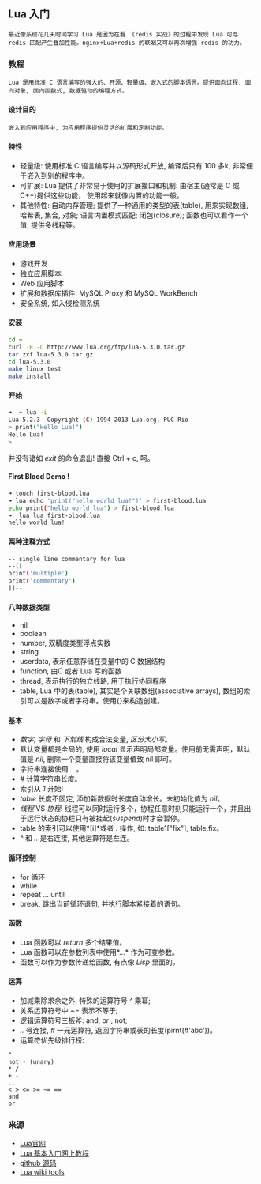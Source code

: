 ## Lua 入门

    最近像系统花几天时间学习 Lua 是因为在看 《redis 实战》的过程中发现 Lua 可与 redis 匹配产生叠加性能。nginx+Lua+redis 的联姻又可以再次增强 redis 的功力。

### 教程

    Lua 是用标准 C 语言编写的强大的、开源、轻量级、嵌入式的脚本语言。提供面向过程, 面向对象, 面向函数式, 数据驱动的编程方式。

#### 设计目的

    嵌入到应用程序中, 为应用程序提供灵活的扩展和定制功能。

#### 特性

  + 轻量级: 使用标准 C 语言编写并以源码形式开放, 编译后只有 100 多k, 非常便于嵌入到别的程序中。
  + 可扩展: Lua 提供了非常易于使用的扩展接口和机制: 由宿主(通常是 C 或 C++)提供这些功能， 使用起来就像内置的功能一般。
  + 其他特性: 自动内存管理; 提供了一种通用的类型的表(table), 用来实现数组, 哈希表, 集合, 对象; 语言内置模式匹配; 闭包(closure); 函数也可以看作一个值; 提供多线程等。

#### 应用场景

  + 游戏开发
  + 独立应用脚本
  + Web 应用脚本
  + 扩展和数据库插件: MySQL Proxy 和 MySQL WorkBench
  + 安全系统, 如入侵检测系统

#### 安装

  ```bash
  cd ~
  curl -R -O http://www.lua.org/ftp/lua-5.3.0.tar.gz
  tar zxf lua-5.3.0.tar.gz
  cd lua-5.3.0
  make linux test
  make install
  ```

#### 开始 

```bash
➜  ~ lua -i
Lua 5.2.3  Copyright (C) 1994-2013 Lua.org, PUC-Rio
> print("Hello Lua!")
Hello Lua!
> 
```
并没有诸如 *exit* 的命令退出! 直接 Ctrl + c, 呵。

#### First Blood Demo !

``` bash
➜ touch first-blood.lua
➜ lua echo 'print("hello world lua!")' > first-blood.lua
echo print("hello world lua") > first-blood.lua
➜  lua lua first-blood.lua 
hello world lua!
```

#### 两种注释方式

```bash
-- single line commentary for lua
--[[
print('multiple')
print('commentary')
]]--
```

#### 八种数据类型

+ nil 
+ boolean
+ number, 双精度类型浮点实数
+ string 
+ userdata, 表示任意存储在变量中的 C 数据结构
+ function, 由C 或者 Lua 写的函数
+ thread, 表示执行的独立线路, 用于执行协同程序
+ table, Lua 中的表(table), 其实是个关联数组(associative arrays), 数组的索引可以是数字或者字符串。使用{}来构造创建。

#### 基本

+ *数字*, *字母* 和 *下划线* 构成合法变量, *区分大小写*。
+ 默认变量都是全局的, 使用 *local* 显示声明局部变量。使用前无需声明，默认值是 *nil*, 删除一个变量直接将该变量值致 nil 即可。
+ 字符串连接使用 *..* 。
+ *#* 计算字符串长度。
+ 索引从 *1* 开始!
+ *table* 长度不固定, 添加新数据时长度自动增长。未初始化值为 *nil*。
+ *线程* VS *协程*: 线程可以同时运行多个，协程任意时刻只能运行一个，并且出于运行状态的协程只有被挂起(*suspend*)时才会暂停。
+ table 的索引可以使用*[i]*或者 *.* 操作, 如: table1["fix"], table.fix。
+ *^* 和 *..* 是右连接, 其他运算符是左连。

#### 循环控制

+ for 循环
+ while
+ repeat ... until
+ break, 跳出当前循环语句, 并执行脚本紧接着的语句。

#### 函数

+ Lua 函数可以 *return* 多个结果值。
+ Lua 函数可以在参数列表中使用*...* 作为可变参数。
+ 函数可以作为参数传递给函数, 有点像 *Lisp* 里面的。

#### 运算 

  + 加减乘除求余之外, 特殊的运算符号 *^* 乘幂;  
  + 关系运算符号中 *~=* 表示不等于; 
  + 逻辑运算符号三板斧: and, or , not;
  + *..* 号连接, *#* 一元运算符, 返回字符串或表的长度(pirnt(#'abc'))。
  + 运算符优先级排行榜:

  ```
  ^
  not - (unary)
  * /
  + -
  ..
  < > <= >= ~= ==
  and 
  or
  ```

### 来源
+ [Lua官网](https://www.Lua.org/)
+ [Lua 基本入门网上教程](http://www.runoob.com/Lua/Lua-tutorial.html)
+ [github 源码](https://github.com/lua/lua)
+ [Lua wiki tools](http://lua-users.org/wiki/)
